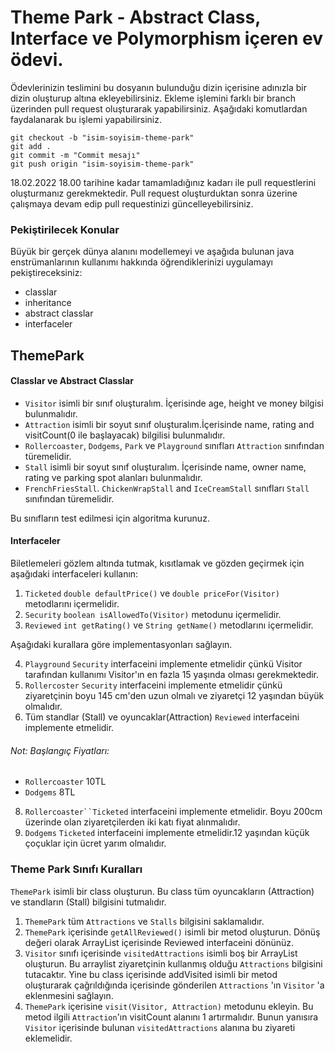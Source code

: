# Theme Park - Abstract Class, Interface ve Polymorphism içeren ev ödevi.

Ödevlerinizin teslimini bu dosyanın bulunduğu dizin içerisine adınızla bir dizin oluşturup altına ekleyebilirsiniz. Ekleme işlemini farklı bir branch üzerinden pull request oluşturarak yapabilirsiniz. Aşağıdaki komutlardan faydalanarak bu işlemi yapabilirsiniz.

```
git checkout -b "isim-soyisim-theme-park"
git add .
git commit -m "Commit mesajı"
git push origin "isim-soyisim-theme-park"
```

18.02.2022 18.00 tarihine kadar tamamladığınız kadarı ile pull requestlerini oluşturmanız gerekmektedir. Pull request oluşturduktan sonra üzerine çalışmaya devam edip pull requestinizi güncelleyebilirsiniz.

### Pekiştirilecek Konular

Büyük bir gerçek dünya alanını modellemeyi ve aşağıda bulunan java enstrümanlarının kullanımı hakkında öğrendiklerinizi uygulamayı pekiştireceksiniz:

* classlar
* inheritance
* abstract classlar
* interfaceler

## ThemePark

#### Classlar ve Abstract Classlar


 - `Visitor` isimli bir sınıf oluşturalım. İçerisinde age, height ve money bilgisi bulunmalıdır.
 - `Attraction` isimli bir soyut sınıf oluşturalım.İçerisinde name, rating and visitCount(0 ile başlayacak) bilgilisi bulunmalıdır.
 - `Rollercoaster`, `Dodgems`, `Park` ve `Playground` sınıfları `Attraction` sınıfından türemelidir.
 - `Stall` isimli bir soyut sınıf oluşturalım. İçerisinde name, owner name, rating ve parking spot alanları bulunmalıdır.
 - `FrenchFriesStall`. `ChickenWrapStall` and `IceCreamStall` sınıfları `Stall` sınıfından türemelidir.

Bu sınıfların test edilmesi için algoritma kurunuz.

#### Interfaceler

Biletlemeleri gözlem altında tutmak, kısıtlamak ve gözden geçirmek için aşağıdaki interfaceleri kullanın:

1. `Ticketed` `double defaultPrice()` ve `double priceFor(Visitor)` metodlarını içermelidir.
2. `Security` `boolean isAllowedTo(Visitor)` metodunu içermelidir.
3. `Reviewed` `int getRating()` ve `String getName()` metodlarını içermelidir.

Aşağıdaki kurallara göre implementasyonları sağlayın.

4. `Playground` `Security` interfaceini implemente etmelidir çünkü Visitor tarafından kullanımı Visitor'ın en fazla 15 yaşında olması gerekmektedir.
5. `Rollercoster` `Security` interfaceini implemente etmelidir çünkü ziyaretçinin boyu 145 cm'den uzun olmalı ve ziyaretçi 12 yaşından büyük olmalıdır.
6. Tüm standlar (Stall) ve oyuncaklar(Attraction) `Reviewed` interfaceini implemente etmelidir.

###### Not: Başlangıç Fiyatları:
 - `Rollercoaster` 10TL
 - `Dodgems` 8TL

8. `Rollercoaster``Ticketed` interfaceini implemente etmelidir. Boyu 200cm üzerinde olan ziyaretçilerden iki katı fiyat alınmalıdır.
9. `Dodgems` `Ticketed` interfaceini implemente etmelidir.12 yaşından küçük çoçuklar için ücret yarım olmalıdır.

### Theme Park Sınıfı Kuralları

`ThemePark` isimli bir class oluşturun. Bu class tüm oyuncakların (Attraction) ve standların (Stall) bilgisini tutmalıdır.

1. `ThemePark` tüm `Attractions` ve `Stalls` bilgisini saklamalıdır.
2. `ThemePark` içerisinde `getAllReviewed()` isimli bir metod oluşturun. Dönüş değeri olarak ArrayList içerisinde Reviewed interfaceini dönünüz.
3. `Visitor` sınıfı içerisinde `visitedAttractions` isimli boş bir ArrayList oluşturun. Bu arraylist ziyaretçinin kullanmış olduğu `Attractions` bilgisini tutacaktır. Yine bu class içerisinde addVisited isimli bir metod oluşturarak çağrıldığında içerisinde gönderilen `Attractions` 'ın `Visitor` 'a eklenmesini sağlayın.
4. `ThemePark` içerisine `visit(Visitor, Attraction)` metodunu ekleyin. Bu metod ilgili `Attraction`'ın visitCount alanını 1 artırmalıdır. Bunun yanısıra `Visitor` içerisinde bulunan `visitedAttractions` alanına bu ziyareti eklemelidir.
